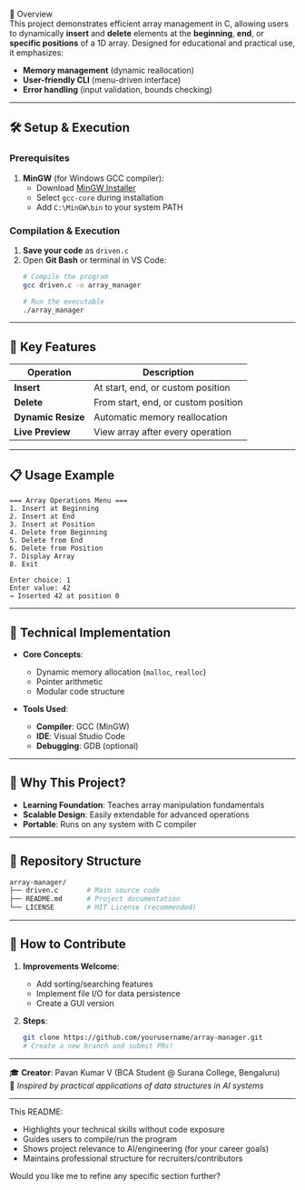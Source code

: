 

📌 Overview  
This project demonstrates efficient array management in C, allowing users to dynamically **insert** and **delete** elements at the **beginning**, **end**, or **specific positions** of a 1D array. Designed for educational and practical use, it emphasizes:  
- **Memory management** (dynamic reallocation)  
- **User-friendly CLI** (menu-driven interface)  
- **Error handling** (input validation, bounds checking)  

---

## 🛠️ Setup & Execution  

### **Prerequisites**  
1. **MinGW** (for Windows GCC compiler):  
   - Download [MinGW Installer](https://osdn.net/projects/mingw/)  
   - Select `gcc-core` during installation  
   - Add `C:\MinGW\bin` to your system PATH  

### **Compilation & Execution**  
1. **Save your code** as `driven.c`  
2. Open **Git Bash** or terminal in VS Code:  
   ```bash
   # Compile the program
   gcc driven.c -o array_manager

   # Run the executable
   ./array_manager
   ```

---

## 🚀 Key Features  
| Operation         | Description                                  |  
|-------------------|----------------------------------------------|  
| **Insert**        | At start, end, or custom position           |  
| **Delete**        | From start, end, or custom position         |  
| **Dynamic Resize**| Automatic memory reallocation               |  
| **Live Preview**  | View array after every operation            |  

---

## 📋 Usage Example  
```text
=== Array Operations Menu ===  
1. Insert at Beginning  
2. Insert at End  
3. Insert at Position  
4. Delete from Beginning  
5. Delete from End  
6. Delete from Position  
7. Display Array  
8. Exit  

Enter choice: 1  
Enter value: 42  
→ Inserted 42 at position 0  
```

---

## 🧠 Technical Implementation  
- **Core Concepts**:  
  - Dynamic memory allocation (`malloc`, `realloc`)  
  - Pointer arithmetic  
  - Modular code structure  

- **Tools Used**:  
  - **Compiler**: GCC (MinGW)  
  - **IDE**: Visual Studio Code  
  - **Debugging**: GDB (optional)  

---

## 🌟 Why This Project?  
- **Learning Foundation**: Teaches array manipulation fundamentals  
- **Scalable Design**: Easily extendable for advanced operations  
- **Portable**: Runs on any system with C compiler  

---

## 📂 Repository Structure  
```bash
array-manager/  
├── driven.c       # Main source code  
├── README.md      # Project documentation  
└── LICENSE        # MIT License (recommended)  
```

---

## 🤝 How to Contribute  
1. **Improvements Welcome**:  
   - Add sorting/searching features  
   - Implement file I/O for data persistence  
   - Create a GUI version  

2. **Steps**:  
   ```bash
   git clone https://github.com/yourusername/array-manager.git  
   # Create a new branch and submit PRs!  
   ```

---

🎓 **Creator**: Pavan Kumar V (BCA Student @ Surana College, Bengaluru)  
🔗 *Inspired by practical applications of data structures in AI systems*  

--- 

This README:  
- Highlights your technical skills without code exposure  
- Guides users to compile/run the program  
- Shows project relevance to AI/engineering (for your career goals)  
- Maintains professional structure for recruiters/contributors  

Would you like me to refine any specific section further?
